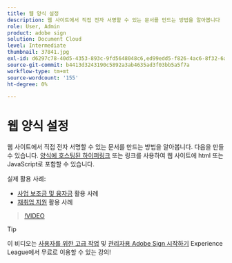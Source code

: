 ```yaml
---
title: 웹 양식 설정
description: 웹 사이트에서 직접 전자 서명할 수 있는 문서를 만드는 방법을 알아봅니다
role: User, Admin
product: adobe sign
solution: Document Cloud
level: Intermediate
thumbnail: 37841.jpg
exl-id: d6297c78-40d5-4353-893c-9fd5648048c6,ed99edd5-f826-4ac6-8f32-6a4e6e48ddc6
source-git-commit: b4413d3243190c5892a3ab4635ad3f03bb5a5f7a
workflow-type: tm+mt
source-wordcount: '155'
ht-degree: 0%

---
```


# 웹 양식 설정

웹 사이트에서 직접 전자 서명할 수 있는 문서를 만드는 방법을 알아봅니다. 다음을 만들 수 있습니다. [양식에 호스팅된 하이퍼링크](https://salesforceintegration.na2.echosign.com/public/esignWidget?wid=CBFCIBAA3AAABLblqZhAa5MmTHYoyIwWia3GbWuwgXo0CqUPbm9Fndza1A51v56MP1PP5GL6UzOKpAYQ9RTI*) 또는 링크를 사용하여 웹 사이트에 html 또는 JavaScript로 포함할 수 있습니다.

실제 활용 사례:

* [사업 보조금 및 융자금](https://experienceleague.adobe.com/docs/document-cloud-learn/sign-learning-hub/expand/recipes/gov/usecasegovgrants.html?lang=en) 활용 사례
* [재취업 지원](https://experienceleague.adobe.com/docs/document-cloud-learn/sign-learning-hub/expand/recipes/gov/usecasegovreemployment.html?lang=en) 활용 사례

>[!VIDEO](https://video.tv.adobe.com/v/37841?hidetitle=true)

>[!TIP]
>
>이 비디오는 [사용자를 위한 고급 작업](https://experienceleague.adobe.com/?recommended=Sign-U-1-2020.3) 및 [관리자용 Adobe Sign 시작하기](https://experienceleague.adobe.com/?recommended=Sign-A-1-2020.2) Experience League에서 무료로 이용할 수 있는 강의!
